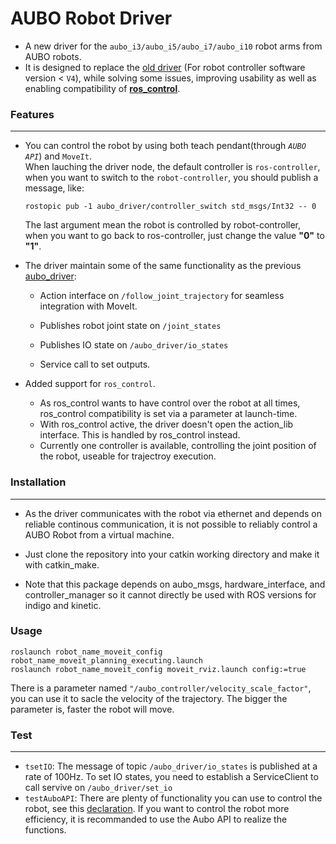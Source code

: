 # AUBO Robot Driver

* A new driver for the `aubo_i3/aubo_i5/aubo_i7/aubo_i10` robot arms from AUBO robots. <br>
* It is designed to replace the [old driver](https://github.com/auboliuxin/aubo_robot/tree/master/aubo_driver) (For robot controller software version < `V4`), while solving some issues, improving usability as well as enabling compatibility of [**ros_control**](http://wiki.ros.org/ros_control).
  
### Features
___

* You can control the robot by using both teach pendant(through *`AUBO API`*) and `MoveIt`.<br>
  When lauching the driver node, the default controller is `ros-controller`, when you want to switch to the `robot-controller`, you should publish a message, like:<br> 
  ```
  rostopic pub -1 aubo_driver/controller_switch std_msgs/Int32 -- 0
  ```
  The last argument mean the robot is controlled by robot-controller, when you want to go back to ros-controller, just change the value **"0"** to **"1"**.

* The driver maintain some of the same functionality as the previous [aubo_driver](https://github.com/auboliuxin/aubo_robot):

	* Action interface on `/follow_joint_trajectory` for seamless integration with MoveIt.

	* Publishes robot joint state on `/joint_states`

	* Publishes IO state on `/aubo_driver/io_states`

	* Service call to set outputs.

* Added support for `ros_control`.

	* As ros_control wants to have control over the robot at all times, ros_control compatibility is set via a parameter at launch-time.
	* With ros_control active, the driver doesn't open the action_lib interface. This is handled by ros_control instead.
	* Currently one controller is available, controlling the joint position of the robot, useable for trajectroy execution.

### Installation
---
* As the driver communicates with the robot via ethernet and depends on reliable continous communication, it is not possible to reliably control a AUBO Robot from a virtual machine.

* Just clone the repository into your catkin working directory and make it with catkin_make.

* Note that this package depends on aubo_msgs, hardware_interface, and controller_manager so it cannot directly be used with ROS versions for indigo and kinetic.

### Usage

```
roslaunch robot_name_moveit_config robot_name_moveit_planning_executing.launch
roslaunch robot_name_moveit_config moveit_rviz.launch config:=true
```
There is a parameter named `"/aubo_controller/velocity_scale_factor"`, you can use it to sacle the velocity of the trajectory. The bigger the parameter is, faster the robot will move.
### Test
---
* `tsetIO`: The message of topic `/aubo_driver/io_states` is published at a rate of 100Hz. To set IO states, you need to establish a ServiceClient to call servive on `/aubo_driver/set_io`
* `testAuboAPI`: There are plenty of functionality you can use to control the robot, see this [declaration](https://github.com/lg609/aubo_robot/blob/master/aubo_driver/include/aubo_driver/servicehenterface.h). If you want to control the robot more efficiency, it is recommanded to use the Aubo API to realize the functions.

